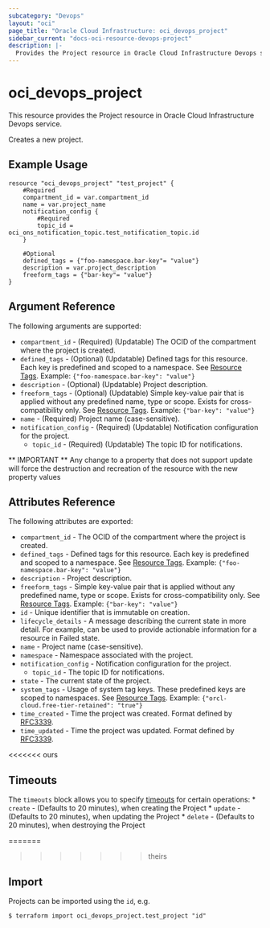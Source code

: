 ```yaml
---
subcategory: "Devops"
layout: "oci"
page_title: "Oracle Cloud Infrastructure: oci_devops_project"
sidebar_current: "docs-oci-resource-devops-project"
description: |-
  Provides the Project resource in Oracle Cloud Infrastructure Devops service
---
```


# oci_devops_project
This resource provides the Project resource in Oracle Cloud Infrastructure Devops service.

Creates a new project.

## Example Usage

```hcl
resource "oci_devops_project" "test_project" {
	#Required
	compartment_id = var.compartment_id
	name = var.project_name
	notification_config {
		#Required
		topic_id = oci_ons_notification_topic.test_notification_topic.id
	}

	#Optional
	defined_tags = {"foo-namespace.bar-key"= "value"}
	description = var.project_description
	freeform_tags = {"bar-key"= "value"}
}
```

## Argument Reference

The following arguments are supported:

* `compartment_id` - (Required) (Updatable) The OCID of the compartment where the project is created.
* `defined_tags` - (Optional) (Updatable) Defined tags for this resource. Each key is predefined and scoped to a namespace. See [Resource Tags](https://docs.cloud.oracle.com/iaas/Content/General/Concepts/resourcetags.htm). Example: `{"foo-namespace.bar-key": "value"}`
* `description` - (Optional) (Updatable) Project description.
* `freeform_tags` - (Optional) (Updatable) Simple key-value pair that is applied without any predefined name, type or scope. Exists for cross-compatibility only.  See [Resource Tags](https://docs.cloud.oracle.com/iaas/Content/General/Concepts/resourcetags.htm). Example: `{"bar-key": "value"}`
* `name` - (Required) Project name (case-sensitive).
* `notification_config` - (Required) (Updatable) Notification configuration for the project.
	* `topic_id` - (Required) (Updatable) The topic ID for notifications.


** IMPORTANT **
Any change to a property that does not support update will force the destruction and recreation of the resource with the new property values

## Attributes Reference

The following attributes are exported:

* `compartment_id` - The OCID of the compartment where the project is created.
* `defined_tags` - Defined tags for this resource. Each key is predefined and scoped to a namespace. See [Resource Tags](https://docs.cloud.oracle.com/iaas/Content/General/Concepts/resourcetags.htm). Example: `{"foo-namespace.bar-key": "value"}`
* `description` - Project description.
* `freeform_tags` - Simple key-value pair that is applied without any predefined name, type or scope. Exists for cross-compatibility only.  See [Resource Tags](https://docs.cloud.oracle.com/iaas/Content/General/Concepts/resourcetags.htm). Example: `{"bar-key": "value"}`
* `id` - Unique identifier that is immutable on creation.
* `lifecycle_details` - A message describing the current state in more detail. For example, can be used to provide actionable information for a resource in Failed state.
* `name` - Project name (case-sensitive).
* `namespace` - Namespace associated with the project.
* `notification_config` - Notification configuration for the project.
	* `topic_id` - The topic ID for notifications.
* `state` - The current state of the project.
* `system_tags` - Usage of system tag keys. These predefined keys are scoped to namespaces. See [Resource Tags](https://docs.cloud.oracle.com/iaas/Content/General/Concepts/resourcetags.htm). Example: `{"orcl-cloud.free-tier-retained": "true"}`
* `time_created` - Time the project was created. Format defined by [RFC3339](https://datatracker.ietf.org/doc/html/rfc3339).
* `time_updated` - Time the project was updated. Format defined by [RFC3339](https://datatracker.ietf.org/doc/html/rfc3339).

<<<<<<< ours
## Timeouts

The `timeouts` block allows you to specify [timeouts](https://registry.terraform.io/providers/oracle/oci/latest/docs/guides/changing_timeouts) for certain operations:
	* `create` - (Defaults to 20 minutes), when creating the Project
	* `update` - (Defaults to 20 minutes), when updating the Project
	* `delete` - (Defaults to 20 minutes), when destroying the Project


=======
>>>>>>> theirs
## Import

Projects can be imported using the `id`, e.g.

```
$ terraform import oci_devops_project.test_project "id"
```

